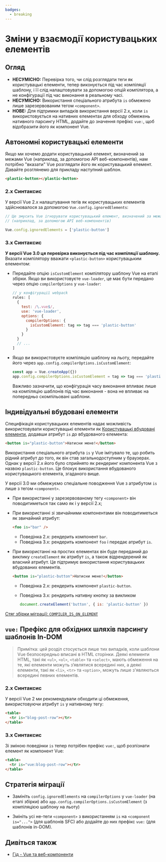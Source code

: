 ```yaml
---
badges:
  - breaking
---
```


# Зміни у взаємодії користувацьких елементів <MigrationBadges :badges="$frontmatter.badges" />

## Огляд

- **НЕСУМІСНО:** Перевірка того, чи слід розглядати теги як користувацькі елементи, тепер виконується під час компіляції шаблону, і її слід налаштовувати за допомогою опцій компілятора, а не конфігурації під час виконання в реальному часі.
- **НЕСУМІСНО:** Використання спеціального атрибута `is` обмежено лише зарезервованим тегом `<component>`.
- **НОВЕ:** Для підтримки випадків використання версії 2.x, коли `is` використовується на нативних елементах для обходу обмежень нативного парсингу HTML, додайте до значення префікс `vue:`, щоб відобразити його як компонент Vue.

## Автономні користувацькі елементи

Якщо ми хочемо додати користувацький елемент, визначений за межами Vue (наприклад, за допомогою API веб-компонентів), нам потрібно "вказати" Vue розглядати його як користувацький елемент. Давайте розглянемо для прикладу наступний шаблон.

```html
<plastic-button></plastic-button>
```

### 2.x Синтаксис

У версії Vue 2.x налаштування тегів як користувацьких елементів здійснювалося за допомогою `Vue.config.ignoredElements`:

```js
// Це змусить Vue ігнорувати користувацький елемент, визначений за межами Vue
// (наприклад, за допомогою API веб-компонентів)

Vue.config.ignoredElements = ['plastic-button']
```

### 3.x Синтаксис

**У версії Vue 3.0 ця перевірка виконується під час компіляції шаблону.** Вказати компілятору вважати `<plastic-button>` користувацьким елементом:

- Передайте опцію `isCustomElement`  компілятору шаблону Vue на етапі збірки. Якщо ви використовуєте `vue-loader`, це має бути передано через опцію `compilerOptions` у `vue-loader`:

  ```js
  // у конфігурації webpack
  rules: [
    {
      test: /\.vue$/,
      use: 'vue-loader',
      options: {
        compilerOptions: {
          isCustomElement: tag => tag === 'plastic-button'
        }
      }
    }
    // ...
  ]
  ```

- Якщо ви використовуєте компіляцію шаблону на льоту, передайте його через `app.config.compilerOptions.isCustomElement`:

  ```js
  const app = Vue.createApp({})
  app.config.compilerOptions.isCustomElement = tag => tag === 'plastic-button'
  ```

  Важливо зазначити, що конфігурація часу виконання впливає лише на компіляцію шаблонів під час виконання - вона не впливає на попередньо скомпільовані шаблони.

## Індивідуальні вбудовані елементи

Специфікація користувацьких елементів надає можливість використовувати користувацькі елементи як [Користувацькі вбудовані елементи](https://html.spec.whatwg.org/multipage/custom-elements.html#custom-elements-customized-builtin-example), додавши атрибут `is` до вбудованого елемента:

```html
<button is="plastic-button">Натисни мене!</button>
```

Використання спеціального атрибута `is` у Vue імітувало те, що робить рідний атрибут до того, як він став загальнодоступним у браузерах. Однак у версії 2.x його було сприйнято як рендеринг компонента Vue з назвою `plastic-button`. Це блокує використання вбудованого користувацького елемента, згаданого вище.

У версії 3.0 ми обмежуємо спеціальне поводження Vue з атрибутом `is` лише з тегом `<component>`.

- При використанні у зарезервованому тегу `<component>` він поводитиметься так само як і у версії 2.x;
- При використанні зі звичайними компонентами він поводитиметься як звичайний атрибут:

  ```html
  <foo is="bar" />
  ```

  - Поведінка 2.x: рендерить компонент `bar`.
  - Поведінка 3.x: рендерить компонент `foo` і передає атрибут `is`.

- При використанні на простих елементах він буде переданий до виклику `createElement` як атрибут `is`, а також відрендерений як власний атрибут. Це підтримує використання користувацьких вбудованих елементів.

  ```html
  <button is="plastic-button">Натисни мене!</button>
  ```

  - Поведінка 2.x: рендерить компонент `plastic-button`.
  - Поведінка 3.x: рендерить нативну кнопку за викликом

    ```js
    document.createElement('button', { is: 'plastic-button' })
    ```

[Стяг збірки міграції: `COMPILER_IS_ON_ELEMENT`](../migration-build.html#compat-configuration)

## `vue:` Префікс для обхідних шляхів парсингу шаблонів In-DOM

> Примітка: цей розділ стосується лише тих випадків, коли шаблони Vue безпосередньо вписані в HTML сторінки.
> Деякі елементи HTML, такі як `<ul>`, `<ol>`, `<table>` та `<select>`, мають обмеження на те, які елементи можуть з’являтися всередині них, а деякі елементи, такі як `<li>`, `<tr>` та `<option>`, можуть лише з'являються всередині певних елементів.

### 2.x Синтаксис

У версії Vue 2 ми рекомендували обходити ці обмеження, використовуючи атрибут `is` у нативному тегу:

```html
<table>
  <tr is="blog-post-row"></tr>
</table>
```

### 3.x Синтаксис

Зі зміною поведінки `is` тепер потрібен префікс `vue:`, щоб розпізнати елемент як компонент Vue:

```html
<table>
  <tr is="vue:blog-post-row"></tr>
</table>
```

## Стратегія міграції

- Замініть `config.ignoredElements` на `compilerOptions` у `vue-loader` (на етапі збірки) або `app.config.compilerOptions.isCustomElement` (з компіляцією шаблону на льоту)

- Змініть усі не-теги `<component>` з використанням `is` на `<component is="...">` (для шаблонів SFC) або додайте до них префікс `vue:` (для шаблонів in-DOM).

## Дивіться також

- [Гід - Vue та веб-компоненти](https://ua.vuejs.org/guide/extras/web-components.html)
